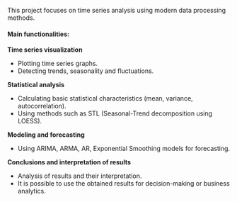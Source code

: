 This project focuses on time series analysis using modern data processing methods.

#### **Main functionalities:**

**Time series visualization**
- Plotting time series graphs.
- Detecting trends, seasonality and fluctuations.

**Statistical analysis**
- Calculating basic statistical characteristics (mean, variance, autocorrelation).
- Using methods such as STL (Seasonal-Trend decomposition using LOESS).

**Modeling and forecasting**
- Using ARIMA, ARMA, AR, Exponential Smoothing models for forecasting.

**Conclusions and interpretation of results**
- Analysis of results and their interpretation.
- It is possible to use the obtained results for decision-making or business analytics.
